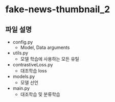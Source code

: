 # fake-news-thumbnail_2

## 파일 설명
* config.py 
  * Model, Data arguments
* utils.py
  * 모델 학습에 사용하는 모든 유틸
* contrastiveLoss.py
  * 대조학습 loss
* models.py
  * 모델 선언
* main.py
  * 대조학습 및 분류학습 
